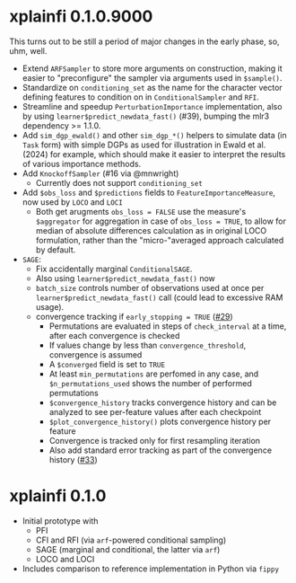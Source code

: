 # xplainfi 0.1.0.9000

This turns out to be still a period of major changes in the early phase, so, uhm, well.

- Extend `ARFSampler` to store more arguments on construction, making it easier to "preconfigure" the sampler via arguments used in `$sample()`.
- Standardize on `conditioning_set` as the name for the character vector defining features to condition on in `ConditionalSampler` and `RFI`.
- Streamline and speedup `PerturbationImportance` implementation, also by using `learner$predict_newdata_fast()` (#39), bumping the mlr3 dependency >= 1.1.0.
- Add `sim_dgp_ewald()` and other `sim_dgp_*()` helpers to simulate data (in `Task` form) with simple DGPs as used for illustration in Ewald et al. (2024) for example, which should make it easier to interpret the results of various importance methods.
- Add `KnockoffSampler` (#16 via @mnwright)
  - Currently does not support `conditioning_set`
- Add `$obs_loss` and `$predictions` fields to `FeatureImportanceMeasure`, now used by `LOCO` and `LOCI`
  - Both get arugments `obs_loss = FALSE` use the measure's `$aggregator` for aggregation in case of `obs_loss = TRUE`, to allow for  median of absolute differences calculation as in original LOCO formulation, rather than the "micro-"averaged approach calculated by default.
- `SAGE`:
  - Fix accidentally marginal `ConditionalSAGE`.
  -  Also using `learner$predict_newdata_fast()` now
  - `batch_size` controls number of observations used at once per `learner$predict_newdata_fast()` call (could lead to excessive RAM usage). 
  - convergence tracking if `early_stopping = TRUE` ([#29](https://github.com/jemus42/xplainfi/pull/29))
    - Permutations are evaluated in steps of `check_interval` at a time, after each convergence is checked
    - If values change by less than `convergence_threshold`, convergence is assumed
    - A `$converged` field is set to `TRUE`
    - At least `min_permutations` are perfomed in any case, and `$n_permutations_used` shows the number of performed permutations
    - `$convergence_history` tracks convergence history and can be analyzed to see per-feature values after each checkpoint
    -  `$plot_convergence_history()` plots convergence history per feature
    -  Convergence is tracked only for first resampling iteration
    -  Also add standard error tracking as part of the convergence history ([#33](https://github.com/jemus42/xplainfi/pull/33))


# xplainfi 0.1.0

- Initial prototype with 
	- PFI
	- CFI and RFI (via `arf`-powered conditional sampling)
	- SAGE (marginal and conditional, the latter via `arf`)
	- LOCO and LOCI
- Includes comparison to reference implementation in Python via `fippy`

